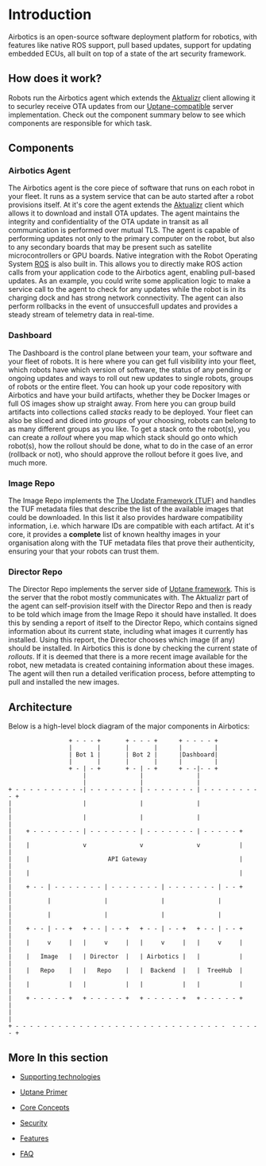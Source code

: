 # Introduction

Airbotics is an open-source software deployment platform for robotics, with features like native ROS support, pull based updates, support for updating embedded ECUs, all built on top of a state of the art security framework.

## How does it work?
Robots run the Airbotics agent which extends the [Aktualizr](https://github.com/uptane/aktualizr/) client allowing it to securley receive OTA updates from our [Uptane-compatible](https://uptane.github.io/) server implementation. Check out the component summary below to see which components are responsible for which task.


## Components

### Airbotics Agent
The Airbotics agent is the core piece of software that runs on each robot in your fleet. It runs as a system service that can be auto started after a robot provisions itself. At it's core the agent extends the [Aktualizr](https://github.com/uptane/aktualizr/) client which allows it to download and install OTA updates. The agent maintains the integrity and confidentiality of the OTA update in transit as all communication is performed over mutual TLS. The agent is capable of performing updates not only to the primary computer on the robot, but also to any secondary boards that may be present such as satellite microcontrollers or GPU boards. Native integration with the Robot Operating System [ROS](https://www.ros.org/) is also built in. This allows you to directly make ROS action calls from your application code to the Airbotics agent, enabling pull-based updates. As an example, you could write some application logic to make a service call to the agent to check for any updates while the robot is in its charging dock and has strong network connectivity. The agent can also perform rollbacks in the event of unsuccesfull updates and provides a steady stream of telemetry data in real-time.


### Dashboard
The Dashboard is the control plane between your team, your software and your fleet of robots. It is here where you can get full visibility into your fleet, which robots have which version of software, the status of any pending or ongoing updates and ways to roll out new updates to single robots, groups of robots or the entire fleet. You can hook up your code repository with Airbotics and have your build artifacts, whether they be Docker Images or full OS images show up straight away. From here you can group build artifacts into collections called *stacks* ready to be deployed. Your fleet can also be sliced and diced into *groups* of your choosing, robots can belong to as many different groups as you like. To get a stack onto the robot(s), you can create a *rollout* where you map which stack should go onto which robot(s), how the rollout should be done, what to do in the case of an error (rollback or not), who should approve the rollout before it goes live, and much more.


### Image Repo
The Image Repo implements the [The Update Framework (TUF)](https://theupdateframework.io/) and handles the TUF metadata files that describe the list of the available images that could be downloaded. In this list it also provides hardware compatibility information, i.e. which harware IDs are compatible with each artifact. At it's core, it provides a **complete** list of known healthy images in your organisation along with the TUF metadata files that prove their authenticity, ensuring your that your robots can trust them.


### Director Repo
The Director Repo implements the server side of [Uptane framework](https://uptane.github.io/). This is the server that the robot mostly communicates with. The Aktualizr part of the agent can self-provision itself with the Director Repo and then is ready to be told which image from the Image Repo it should have installed. It does this by sending a report of itself to the Director Repo, which contains signed information about its current state, including what images it currently has installed. Using this report, the Director chooses which image (if any) should be installed. In Airbotics this is done by checking the current state of *rollouts*. If it is deemed that there is a more recent image available for the robot, new metadata is created containing information about these images. The agent will then run a detailed verification process, before attempting to pull and installed the new images. 




## Architecture

Below is a high-level block diagram of the major components in Airbotics:

```
                 + - - - +       + - - - +      + - - - - +     
                 |       |       |       |      |         |  
                 | Bot 1 |       | Bot 2 |      |Dashboard|  
                 |       |       |       |      |         |  
                 + - | - +       + - | - +      + - -|- - +  
                     |               |               |
                     |               |               |
+ - - - - - - - - - -| - - - - - - - | - - - - - - - | - - - - - - - - - +
|                    |               |               |                   |
|                    |               |               |                   |
|    + - - - - - - - | - - - - - - - | - - - - - - - | - - - - - +       |
|    |               v               v               v           |       |
|    |                      API Gateway                          |       |
|    |                                                           |       |
|    + - - | - - - - - - - | - - - - - - - | - - - - - - - | - - +       |
|          |               |               |               |             |
|          |               |               |               |             |
|    + - - | - - +   + - - | - - +   + - - | - - +   + - - | - - +       |
|    |     v     |   |     v     |   |     v     |   |     v     |       |
|    |   Image   |   | Director  |   | Airbotics |   |           |       |
|    |   Repo    |   |   Repo    |   |  Backend  |   |  TreeHub  |       |
|    |           |   |           |   |           |   |           |       |
|    + - - - - - +   + - - - - - +   + - - - - - +   + - - - - - +       |
|                                                                        |
+ - - - - - - - - - - - - - - - - - - - - - - - - - - - - - -  - - - - - +
```


## More In this section

* [Supporting technologies](supporting-technologies.md)

* [Uptane Primer](uptane-primer.md)

* [Core Concepts](core-concepts.md)

* [Security](security.md)

* [Features](features.md)

* [FAQ](faq.md)